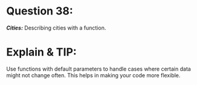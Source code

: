 # Question 38:
***Cities:*** Describing cities with a function.

# Explain & TIP: 
Use functions with default parameters to handle cases where certain data might not change often. This helps in making your code more flexible.
